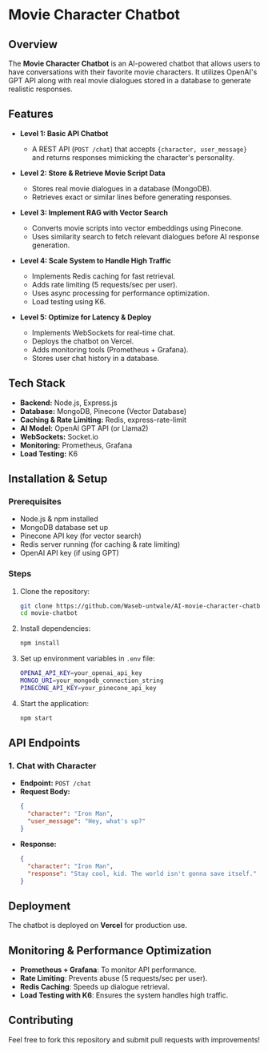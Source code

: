 # Movie Character Chatbot

## Overview
The **Movie Character Chatbot** is an AI-powered chatbot that allows users to have conversations with their favorite movie characters. It utilizes OpenAI's GPT API along with real movie dialogues stored in a database to generate realistic responses.

## Features
- **Level 1: Basic API Chatbot**
  - A REST API (`POST /chat`) that accepts `{character, user_message}` and returns responses mimicking the character's personality.
  
- **Level 2: Store & Retrieve Movie Script Data**
  - Stores real movie dialogues in a database (MongoDB).
  - Retrieves exact or similar lines before generating responses.
  
- **Level 3: Implement RAG with Vector Search**
  - Converts movie scripts into vector embeddings using Pinecone.
  - Uses similarity search to fetch relevant dialogues before AI response generation.
  
- **Level 4: Scale System to Handle High Traffic**
  - Implements Redis caching for fast retrieval.
  - Adds rate limiting (5 requests/sec per user).
  - Uses async processing for performance optimization.
  - Load testing using K6.
  
- **Level 5: Optimize for Latency & Deploy**
  - Implements WebSockets for real-time chat.
  - Deploys the chatbot on Vercel.
  - Adds monitoring tools (Prometheus + Grafana).
  - Stores user chat history in a database.

## Tech Stack
- **Backend:** Node.js, Express.js
- **Database:** MongoDB, Pinecone (Vector Database)
- **Caching & Rate Limiting:** Redis, express-rate-limit
- **AI Model:** OpenAI GPT API (or Llama2)
- **WebSockets:** Socket.io
- **Monitoring:** Prometheus, Grafana
- **Load Testing:** K6

## Installation & Setup
### Prerequisites
- Node.js & npm installed
- MongoDB database set up
- Pinecone API key (for vector search)
- Redis server running (for caching & rate limiting)
- OpenAI API key (if using GPT)

### Steps
1. Clone the repository:
   ```sh
   git clone https://github.com/Waseb-untwale/AI-movie-character-chatbot
   cd movie-chatbot
   ```
2. Install dependencies:
   ```sh
   npm install
   ```
3. Set up environment variables in `.env` file:
   ```sh
   OPENAI_API_KEY=your_openai_api_key
   MONGO_URI=your_mongodb_connection_string
   PINECONE_API_KEY=your_pinecone_api_key
   ```
4. Start the application:
   ```sh
   npm start
   ```

## API Endpoints
### 1. Chat with Character
- **Endpoint:** `POST /chat`
- **Request Body:**
  ```json
  {
    "character": "Iron Man",
    "user_message": "Hey, what's up?"
  }
  ```
- **Response:**
  ```json
  {
    "character": "Iron Man",
    "response": "Stay cool, kid. The world isn't gonna save itself."
  }
  ```

## Deployment
The chatbot is deployed on **Vercel** for production use.

## Monitoring & Performance Optimization
- **Prometheus + Grafana**: To monitor API performance.
- **Rate Limiting**: Prevents abuse (5 requests/sec per user).
- **Redis Caching**: Speeds up dialogue retrieval.
- **Load Testing with K6**: Ensures the system handles high traffic.

## Contributing
Feel free to fork this repository and submit pull requests with improvements!



